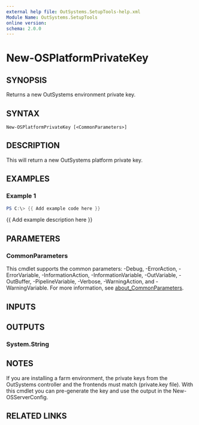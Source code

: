 ```yaml
---
external help file: OutSystems.SetupTools-help.xml
Module Name: OutSystems.SetupTools
online version:
schema: 2.0.0
---
```


# New-OSPlatformPrivateKey

## SYNOPSIS
Returns a new OutSystems environment private key.

## SYNTAX

```
New-OSPlatformPrivateKey [<CommonParameters>]
```

## DESCRIPTION
This will return a new OutSystems platform private key.

## EXAMPLES

### Example 1
```powershell
PS C:\> {{ Add example code here }}
```

{{ Add example description here }}

## PARAMETERS

### CommonParameters
This cmdlet supports the common parameters: -Debug, -ErrorAction, -ErrorVariable, -InformationAction, -InformationVariable, -OutVariable, -OutBuffer, -PipelineVariable, -Verbose, -WarningAction, and -WarningVariable. For more information, see [about_CommonParameters](http://go.microsoft.com/fwlink/?LinkID=113216).

## INPUTS

## OUTPUTS

### System.String
## NOTES
If you are installing a farm environment, the private keys from the OutSystems controller and the frontends must match (private.key file).
With this cmdlet you can pre-generate the key and use the output in the New-OSServerConfig.

## RELATED LINKS
